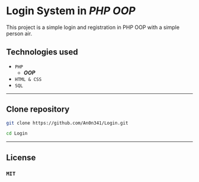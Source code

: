 # Login System in _PHP OOP_

This project is a simple login and registration in PHP OOP with a simple person air.

## Technologies used

- `PHP`
  - ***OOP***
- `HTML & CSS`
- `SQL`

---
## Clone repository

```sh
git clone https://github.com/An0n341/Login.git

cd Login
```

---
## License

### `MIT`
